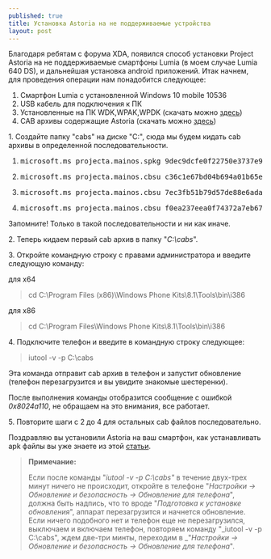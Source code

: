 ```yaml
---
published: true
title: Установка Astoria на не поддерживаемые устройства
layout: post
---
```

Благодаря ребятам с форума XDA, появился способ установки Project Astoria на не поддерживаемые смартфоны Lumia (в моем случае Lumia 640 DS), и дальнейшая установка android приложений. Итак начнем, для проведения операции нам понадобится следующее:

1.  Смартфон Lumia с установленной Windows 10 mobile 10536
2.  USB кабель для подключения к ПК
3.  Установленные на ПК WDK,WPAK,WPDK (скачать можно [здесь](https://yadi.sk/d/SaVmXicHjVjEE))
4.  CAB архивы содержащие Astoria (скачать можно [здесь](https://yadi.sk/d/0yxpzyLIjVj9q))

1\. Создайте папку "cabs" на диске "C:\", сюда мы будем кидать cab архивы в определенной последовательности.

1.  <pre>microsoft.ms_projecta.mainos.spkg_9dec9dcfe0f22750e3737e9a484e7a60e193303c.cab</pre>

2.  <pre>microsoft.ms_projecta.mainos.cbsu_c36c1e67bd04b694a01b65efeb70213ff439be76.cab</pre>

3.  <pre>microsoft.ms_projecta.mainos.cbsu_7ec3fb51b79d57de88e6adaa0e27800106ecedd8.cab</pre>

4.  <pre>microsoft.ms_projecta.mainos.cbsu_f0ea237eea0f74372a7eb6745585a06a4ee3feb9.cab</pre>

Запомните! Только в такой последовательности и ни как иначе.

2\. Теперь кидаем первый cab архив в папку "_C:\cabs_".

3\. Откройте командную строку с правами администратора и введите следующую команду:

для x64

> cd C:\Program Files (x86)\Windows Phone Kits\8.1\Tools\bin\i386

для x86

> cd C:\Program Files\Windows Phone Kits\8.1\Tools\bin\i386

4\. Подключите телефон и введите в командную строку следующее:

> iutool -v -p C:\cabs

Эта команда отправит cab архив в телефон и запустит обновление (телефон перезагрузится и вы увидите знакомые шестеренки).

После выполнения команды отобразится сообщение с ошибкой _0x8024a110_, не обращаем на это внимания, все работает.

5\. Повторите шаги с 2 до 4 для остальных cab файлов последовательно.

Поздравляю вы установили Astoria на ваш смартфон, как устанавливать apk файлы вы уже знаете из этой [статьи](http://wp-seven.ru/instruktsii/system/windows-mobile-system/ustanovka-android-prilozhenij-na-windows-10-mobile-build-10536.html).

> **Примечание:**
> 
> Если после команды "_iutool -v -p C:\cabs"_ в течение двух-трех минут ничего не происходит, откройте в телефоне "_Настройки -> Обновление и безопасность -> Обновление для телефона_", должна быть надпись, что то вроде "_Подготовка к установке обновления_", аппарат перезагрузится и начнется обновление. Если ничего подобного нет и телефон еще не перезагрузился, выключаем и включаем телефон, повторяем команду "_iutool -v -p C:\cabs", ждем две-три минты, переходим в _"_Настройки -> Обновление и безопасность -> Обновление для телефона_".